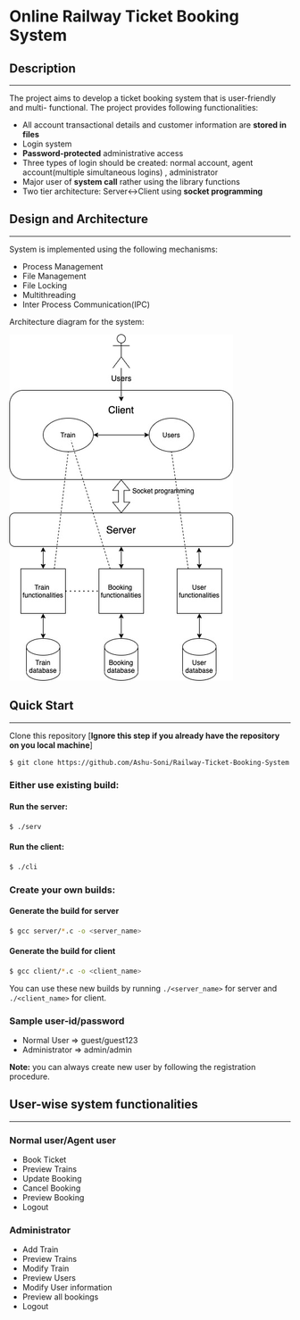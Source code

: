 # Online Railway Ticket Booking System

## Description
--------------

The project aims to develop a ticket booking system that is user-friendly and multi- functional. The project provides following functionalities:

- All account transactional details and customer information are **stored in files**
- Login system
- **Password-protected** administrative access
- Three types of login should be created: normal account, agent account(multiple
simultaneous logins) , administrator
- Major user of **system call** rather using the library functions
- Two tier architecture: Server<->Client using **socket programming**


## Design and Architecture
--------------------------

System is implemented using the following mechanisms:

- Process Management
- File Management
- File Locking
- Multithreading
- Inter Process Communication(IPC)

Architecture diagram for the system:

![Architecture](docs/Architecture-Diagram.jpg "Architecture")


## Quick Start
--------------

Clone this repository [**Ignore this step if you already have the repository on you local machine**]
```sh
$ git clone https://github.com/Ashu-Soni/Railway-Ticket-Booking-System.git
```

### Either use existing build:

#### Run the server:
```sh
$ ./serv 
```

#### Run the client:
```sh
$ ./cli
```

### Create your own builds:

#### Generate the build for server
```sh
$ gcc server/*.c -o <server_name>
```

#### Generate the build for client
```sh
$ gcc client/*.c -o <client_name>
```
You can use these new builds by running ```./<server_name>``` for server and ```./<client_name>``` for client.

### Sample user-id/password

- Normal User => guest/guest123
- Administrator => admin/admin

**Note:** you can always create new user by following the registration procedure.


## User-wise system functionalities
-----------------------------
### Normal user/Agent user
- Book Ticket
- Preview Trains
- Update Booking
- Cancel Booking
- Preview Booking
- Logout

### Administrator
- Add Train
- Preview Trains
- Modify Train
- Preview Users
- Modify User information
- Preview all bookings
- Logout

